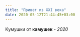 ```yaml
---
title: "Привет из XXI века"
date: 2020-05-12T21:44:45+03:00
---
```


Kумушки от **камушек** - *2020*
